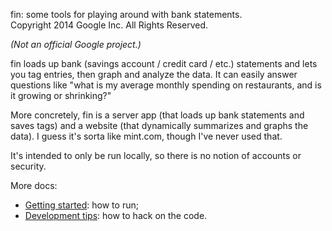 fin: some tools for playing around with bank statements.\
Copyright 2014 Google Inc. All Rights Reserved.

_(Not an official Google project.)_

fin loads up bank (savings account / credit card / etc.) statements
and lets you tag entries, then graph and analyze the data. It can
easily answer questions like "what is my average monthly spending on
restaurants, and is it growing or shrinking?"

More concretely, fin is a server app (that loads up bank statements
and saves tags) and a website (that dynamically summarizes and graphs
the data). I guess it's sorta like mint.com, though I've never used
that.

It's intended to only be run locally, so there is no notion of
accounts or security.

More docs:

- [Getting started](doc/getting_started.md): how to run;
- [Development tips](doc/development.md): how to hack on the code.
